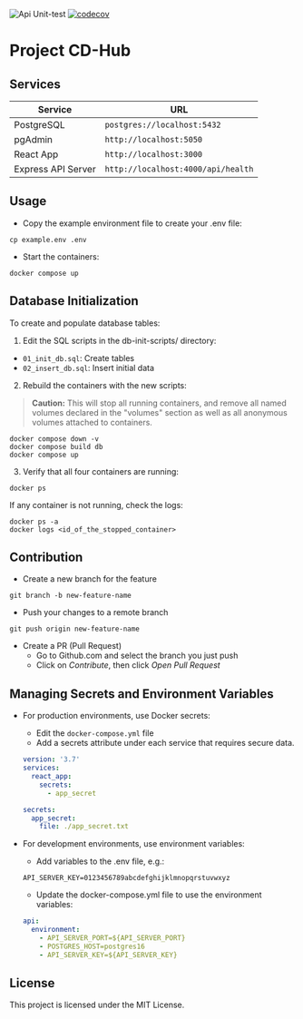 ![Api Unit-test](https://github.com/Ykhassan/CI-test/actions/workflows/demo2.yaml/badge.svg)
[![codecov](https://codecov.io/gh/Ykhassan/CI-test/graph/badge.svg?token=XHO80FTDPH)](https://codecov.io/gh/Ykhassan/CI-test)

# Project CD-Hub

## Services

| Service            | URL                                     |
|--------------------|-----------------------------------------|
| PostgreSQL         | `postgres://localhost:5432`             |
| pgAdmin            | `http://localhost:5050`                 |
| React App          | `http://localhost:3000`                 |
| Express API Server | `http://localhost:4000/api/health`      |

## Usage

- Copy the example environment file to create your .env file:

```shell
cp example.env .env
```

- Start the containers:

```shell
docker compose up
```

## Database Initialization

To create and populate database tables:
1. Edit the SQL scripts in the db-init-scripts/ directory:
  - `01_init_db.sql`: Create tables
  - `02_insert_db.sql`: Insert initial data

2. Rebuild the containers with the new scripts:

> **Caution:** This will stop all running containers, and remove all named volumes declared in the "volumes" section as well as all anonymous volumes attached to containers.

```shell
docker compose down -v
docker compose build db
docker compose up
```

3. Verify that all four containers are running:
```shell
docker ps
```
If any container is not running, check the logs:
```shell
docker ps -a
docker logs <id_of_the_stopped_container>
```

## Contribution

- Create a new branch for the feature

```
git branch -b new-feature-name
```
- Push your changes to a remote branch

```
git push origin new-feature-name
```

- Create a PR (Pull Request)
  - Go to Github.com and select the branch you just push
  - Click on *Contribute*, then click *Open Pull Request*

## Managing Secrets and Environment Variables

- For production environments, use Docker secrets:
  - Edit the `docker-compose.yml` file
  - Add a secrets attribute under each service that requires secure data.
  ```yaml
  version: '3.7'
  services:
    react_app:
      secrets:
        - app_secret

  secrets:
    app_secret:
      file: ./app_secret.txt
  ```

- For development environments, use environment variables:
  - Add variables to the .env file, e.g.:
  ```shell
  API_SERVER_KEY=0123456789abcdefghijklmnopqrstuvwxyz
  ```
  -  Update the docker-compose.yml file to use the environment variables:
  ```yaml
  api:
    environment:
      - API_SERVER_PORT=${API_SERVER_PORT}
      - POSTGRES_HOST=postgres16
      - API_SERVER_KEY=${API_SERVER_KEY}
  ```

## License
This project is licensed under the MIT License.
